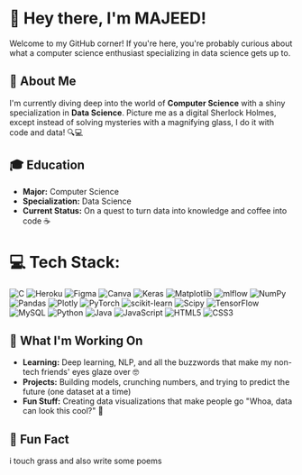 # 👋 Hey there, I'm MAJEED!

Welcome to my GitHub corner! If you're here, you're probably curious about what a computer science enthusiast specializing in data science gets up to.

## 🚀 About Me

I'm currently diving deep into the world of **Computer Science** with a shiny specialization in **Data Science**. Picture me as a digital Sherlock Holmes, except instead of solving mysteries with a magnifying glass, I do it with code and data! 🔍💻

## 🎓 Education

- **Major:** Computer Science
- **Specialization:** Data Science
- **Current Status:** On a quest to turn data into knowledge and coffee into code ☕

# 💻 Tech Stack:
![C](https://img.shields.io/badge/c-%2300599C.svg?style=flat&logo=c&logoColor=white) ![Heroku](https://img.shields.io/badge/heroku-%23430098.svg?style=flat&logo=heroku&logoColor=white) ![Figma](https://img.shields.io/badge/figma-%23F24E1E.svg?style=flat&logo=figma&logoColor=white) ![Canva](https://img.shields.io/badge/Canva-%2300C4CC.svg?style=flat&logo=Canva&logoColor=white) ![Keras](https://img.shields.io/badge/Keras-%23D00000.svg?style=flat&logo=Keras&logoColor=white) ![Matplotlib](https://img.shields.io/badge/Matplotlib-%23ffffff.svg?style=flat&logo=Matplotlib&logoColor=black) ![mlflow](https://img.shields.io/badge/mlflow-%23d9ead3.svg?style=flat&logo=numpy&logoColor=blue) ![NumPy](https://img.shields.io/badge/numpy-%23013243.svg?style=flat&logo=numpy&logoColor=white) ![Pandas](https://img.shields.io/badge/pandas-%23150458.svg?style=flat&logo=pandas&logoColor=white) ![Plotly](https://img.shields.io/badge/Plotly-%233F4F75.svg?style=flat&logo=plotly&logoColor=white) ![PyTorch](https://img.shields.io/badge/PyTorch-%23EE4C2C.svg?style=flat&logo=PyTorch&logoColor=white) ![scikit-learn](https://img.shields.io/badge/scikit--learn-%23F7931E.svg?style=flat&logo=scikit-learn&logoColor=white) ![Scipy](https://img.shields.io/badge/SciPy-%230C55A5.svg?style=flat&logo=scipy&logoColor=%white) ![TensorFlow](https://img.shields.io/badge/TensorFlow-%23FF6F00.svg?style=flat&logo=TensorFlow&logoColor=white) ![MySQL](https://img.shields.io/badge/mysql-4479A1.svg?style=flat&logo=mysql&logoColor=white) ![Python](https://img.shields.io/badge/python-3670A0?style=flat&logo=python&logoColor=ffdd54) ![Java](https://img.shields.io/badge/java-%23ED8B00.svg?style=flat&logo=openjdk&logoColor=white) ![JavaScript](https://img.shields.io/badge/javascript-%23323330.svg?style=flat&logo=javascript&logoColor=%23F7DF1E) ![HTML5](https://img.shields.io/badge/html5-%23E34F26.svg?style=flat&logo=html5&logoColor=white) ![CSS3](https://img.shields.io/badge/css3-%231572B6.svg?style=flat&logo=css3&logoColor=white)

## 🌱 What I'm Working On

- **Learning:** Deep learning, NLP, and all the buzzwords that make my non-tech friends' eyes glaze over 🤓
- **Projects:** Building models, crunching numbers, and trying to predict the future (one dataset at a time)
- **Fun Stuff:** Creating data visualizations that make people go "Whoa, data can look this cool?" 🎨
## 🧩 Fun Fact
i touch grass and also write some poems
